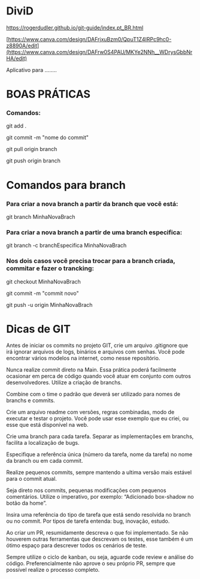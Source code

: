 # DiviD

https://rogerdudler.github.io/git-guide/index.pt_BR.html

[https://www.canva.com/design/DAFrjxuBzm0/QpuT1Z4IRPc9hc0-z8890A/edit](https://www.canva.com/design/DAFrw0S4PAU/MKYe2NNh__WDrysGbbNrHA/edit)

<p> Aplicativo para ........ </p>

# <h1> BOAS PRÁTICAS </h1>

<h3> Comandos: </h3>

<p> git add . </p>

<p> git commit -m "nome do commit" </p>

<p> git pull origin branch </p>

<p> git push origin branch </p>

# Comandos para branch

<h3> Para criar a nova branch a partir da branch que você está: </h3>

<p> git branch MinhaNovaBrach </p>

<h3> Para criar a nova branch a partir de uma branch especifica: </h3>

<p> git branch -c branchEspecifica MinhaNovaBrach </p>

<h3> Nos dois casos você precisa trocar para a branch criada, commitar e fazer o trancking: </h3>

<p> git checkout MinhaNovaBrach </p>

<p> git commit -m "commit novo" </p>

<p> git push -u origin MinhaNovaBrach </p>


# Dicas de GIT
Antes de iniciar os commits no projeto GIT, crie um arquivo .gitignore que irá ignorar arquivos de logs, binários e arquivos com senhas. Você pode encontrar vários modelos na internet, como nesse repositório.

Nunca realize commit direto na Main. Essa prática poderá facilmente ocasionar em perca de código quando você atuar em conjunto com outros desenvolvedores. Utilize a criação de branchs.

Combine com o time o padrão que deverá ser utilizado para nomes de branchs e commits.

Crie um arquivo readme com versões, regras combinadas, modo de executar e testar o projeto. Você pode usar esse exemplo que eu criei, ou esse que está disponível na web.

Crie uma branch para cada tarefa. Separar as implementações em branchs, facilita a localização de bugs.

Especifique a referência única (número da tarefa, nome da tarefa) no nome da branch ou em cada commit.

Realize pequenos commits, sempre mantendo a ultima versão mais estável para o commit atual.

Seja direto nos commits, pequenas modificações com pequenos comentários. Utilize o imperativo, por exemplo: “Adicionado box-shadow no botão da home”.

Insira uma referência do tipo de tarefa que está sendo resolvida no branch ou no commit. Por tipos de tarefa entenda: bug, inovação, estudo.

Ao criar um PR, resumidamente descreva o que foi implementado. Se não houverem outras ferramentas que descrevam os testes, esse também é um ótimo espaço para descrever todos os cenários de teste.


Sempre utilize o ciclo de kanban, ou seja, aguarde code review e análise do código. Preferencialmente não aprove o seu próprio PR, sempre que possível realize o processo completo.
